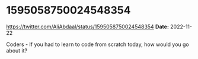 # 1595058750024548354
https://twitter.com/AliAbdaal/status/1595058750024548354
**Date:** 2022-11-22

Coders - If you had to learn to code from scratch today, how would you go about it?
